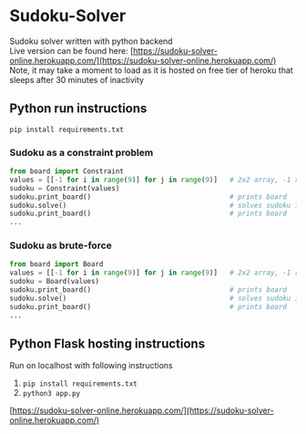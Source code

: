 # Sudoku-Solver
Sudoku solver written with python backend     
Live version can be found here: [https://sudoku-solver-online.herokuapp.com/](https://sudoku-solver-online.herokuapp.com/)     
Note, it may take a moment to load as it is hosted on free tier of heroku that sleeps after 30 minutes of inactivity    


## Python run instructions 
`pip install requirements.txt`  
### Sudoku as a constraint problem
``` python
from board import Constraint
values = [[-1 for i in range(9)] for j in range(9)]   # 2x2 array, -1 representing empty cell
sudoku = Constraint(values)
sudoku.print_board()                                  # prints board
sudoku.solve()                                        # solves sudoku in-place
sudoku.print_board()                                  # prints board
...
```
### Sudoku as brute-force
``` python
from board import Board
values = [[-1 for i in range(9)] for j in range(9)]   # 2x2 array, -1 representing empty cell
sudoku = Board(values)
sudoku.print_board()                                  # prints board
sudoku.solve()                                        # solves sudoku in-place
sudoku.print_board()                                  # prints board
...
```

## Python Flask hosting instructions 
Run on localhost with following instructions   
1) `pip install requirements.txt`    
2) `python3 app.py`   

[https://sudoku-solver-online.herokuapp.com/](https://sudoku-solver-online.herokuapp.com/)
